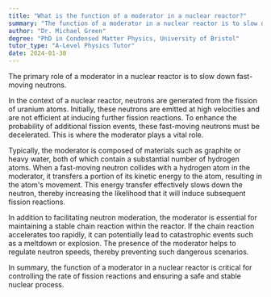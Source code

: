 ```yaml
---
title: "What is the function of a moderator in a nuclear reactor?"
summary: "The function of a moderator in a nuclear reactor is to slow down fast-moving neutrons."
author: "Dr. Michael Green"
degree: "PhD in Condensed Matter Physics, University of Bristol"
tutor_type: "A-Level Physics Tutor"
date: 2024-01-30
---
```


The primary role of a moderator in a nuclear reactor is to slow down fast-moving neutrons. 

In the context of a nuclear reactor, neutrons are generated from the fission of uranium atoms. Initially, these neutrons are emitted at high velocities and are not efficient at inducing further fission reactions. To enhance the probability of additional fission events, these fast-moving neutrons must be decelerated. This is where the moderator plays a vital role.

Typically, the moderator is composed of materials such as graphite or heavy water, both of which contain a substantial number of hydrogen atoms. When a fast-moving neutron collides with a hydrogen atom in the moderator, it transfers a portion of its kinetic energy to the atom, resulting in the atom's movement. This energy transfer effectively slows down the neutron, thereby increasing the likelihood that it will induce subsequent fission reactions.

In addition to facilitating neutron moderation, the moderator is essential for maintaining a stable chain reaction within the reactor. If the chain reaction accelerates too rapidly, it can potentially lead to catastrophic events such as a meltdown or explosion. The presence of the moderator helps to regulate neutron speeds, thereby preventing such dangerous scenarios.

In summary, the function of a moderator in a nuclear reactor is critical for controlling the rate of fission reactions and ensuring a safe and stable nuclear process.
    